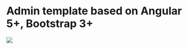 # Admin template based on Angular 5+, Bootstrap 3+

<a target="_blank" href="https://template.roweldev.com"><img src="https://i.imgur.com/4fzpCck.png"/></a>
